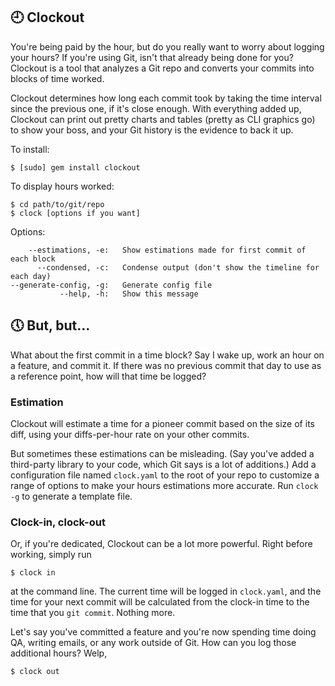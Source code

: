 ## :clock9: Clockout ##

You're being paid by the hour, but do you really want to worry about logging your hours? If you're using Git, isn't that already being done for you? Clockout is a tool that analyzes a Git repo and converts your commits into blocks of time worked.

Clockout determines how long each commit took by taking the time interval since the previous one, if it's close enough. With everything added up, Clockout can print out pretty charts and tables (pretty as CLI graphics go) to show your boss, and your Git history is the evidence to back it up.

To install:
```
$ [sudo] gem install clockout
```

To display hours worked:
```
$ cd path/to/git/repo
$ clock [options if you want]
```

Options:
```
    --estimations, -e:   Show estimations made for first commit of each block
      --condensed, -c:   Condense output (don't show the timeline for each day)
--generate-config, -g:   Generate config file
           --help, -h:   Show this message
```

## :clock5: But, but... ##

What about the first commit in a time block? Say I wake up, work an hour on a feature, and commit it. If there was no previous commit that day to use as a reference point, how will that time be logged?

### Estimation ###

Clockout will estimate a time for a pioneer commit based on the size of its diff, using your diffs-per-hour rate on your other commits.

But sometimes these estimations can be misleading. (Say you've added a third-party library to your code, which Git says is a lot of additions.) Add a configuration file named `clock.yaml` to the root of your repo to customize a range of options to make your hours estimations more accurate. Run `clock -g` to generate a template file.

### Clock-in, clock-out ###

Or, if you're dedicated, Clockout can be a lot more powerful. Right before working, simply run
```
$ clock in
```
at the command line. The current time will be logged in `clock.yaml`, and the time for your next commit will be calculated from the clock-in time to the time that you `git commit`. Nothing more.

Let's say you've committed a feature and you're now spending time doing QA, writing emails, or any work outside of Git. How can you log those additional hours? Welp,
```
$ clock out
```